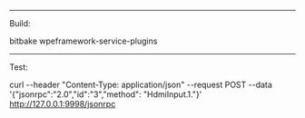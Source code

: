 -----------------
Build:

bitbake wpeframework-service-plugins

-----------------
Test:

curl --header "Content-Type: application/json" --request POST --data '{"jsonrpc":"2.0","id":"3","method": "HdmiInput.1."}' http://127.0.0.1:9998/jsonrpc

